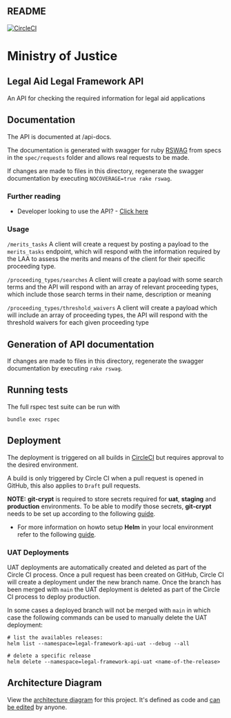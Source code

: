 ## README
[![CircleCI](https://circleci.com/gh/ministryofjustice/legal-framework-api.svg?style=shield)](https://circleci.com/gh/ministryofjustice/legal-framework-api/tree/main)

# Ministry of Justice

## Legal Aid Legal Framework API

An API for checking the required information for legal aid applications

## Documentation

The API is documented at /api-docs.

The documentation is generated with swagger for ruby [RSWAG](https://github.com/rswag/rswag#readme) from specs
in the `spec/requests` folder and allows real requests to be made.

If changes are made to files in this directory, regenerate the swagger documentation by executing `NOCOVERAGE=true rake rswag`.


### Further reading
* Developer looking to use the API? - [Click here](docs/development.md)


### Usage
`/merits_tasks`
A client will create a request by posting a payload to the `merits_tasks` endpoint, which will respond with the information required by the LAA to assess the
merits and means of the client for their specific proceeding type.

`/proceeding_types/searches`
A client will create a payload with some search terms and the API will respond with an array of relevant proceeding types, which include those search terms in their name, description or meaning

`/proceeding_types/threshold_waivers`
A client will create a payload which will include an array of proceeding types, the API will respond with the threshold waivers for each given proceeding type

## Generation of API documentation
If changes are made to files in this directory, regenerate the swagger documentation by executing `rake rswag`.


## Running tests

The full rspec test suite can be run with
```
bundle exec rspec
```

## Deployment

The deployment is triggered on all builds in [CircleCI](https://circleci.com/gh/ministryofjustice/legal-framework-api) but requires approval to the desired environment.

A build is only triggered by Circle CI when a pull request is opened in GitHub, this also applies to `Draft` pull requests.

**NOTE:** **git-crypt** is required to store secrets required for **uat**, **staging** and **production** environments.
To be able to modify those secrets, **git-crypt** needs to be set up according to the following
[guide](https://user-guide.cloud-platform.service.justice.gov.uk/tasks.html#git-crypt).

* For more information on howto setup **Helm** in your local environment refer to the following [guide](https://ministryofjustice.github.io/cloud-platform-user-docs/02-deploying-an-app/002-app-deploy-helm/#installing-and-configuring-helm-and-tiller).

### UAT Deployments

UAT deployments are automatically created and deleted as part of the Circle CI process. Once a pull request has been created on GitHub, Circle CI will create a deployment under the new branch name.
Once the branch has been merged with `main` the UAT deployment is deleted as part of the Circle CI process to deploy production.

In some cases a deployed branch will not be merged with `main` in which case the following commands can be used to manually delete the UAT deployment:

```
# list the availables releases:
helm list --namespace=legal-framework-api-uat --debug --all

# delete a specific release
helm delete --namespace=legal-framework-api-uat <name-of-the-release>
```

## Architecture Diagram

View the [architecture diagram](https://structurizr.com/share/55246/diagrams#apply-container) for this project.
It's defined as code and [can be edited](https://github.com/ministryofjustice/laa-architecture-as-code/blob/main/src/main/kotlin/model/Apply.kt) by anyone.
